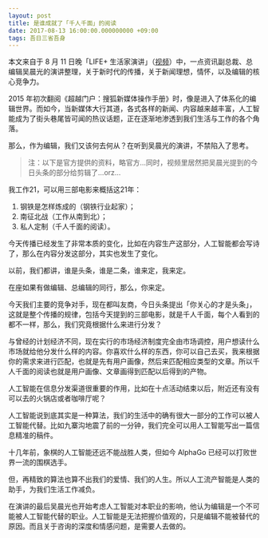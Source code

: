 ```yaml
---
layout: post
title: 是谁成就了「千人千面」的阅读
date: 2017-08-13 16:00:00.000000000 +09:00
tags: 吾日三省吾身
---
```


本文来自于 8 月 11 日晚「LIFE+ 生活家演讲」（[视频](https://view.inews.qq.com/a/ZLV2017080902894302)）中，一点资讯副总裁、总编辑吴晨光的演讲整理，关于新时代的传播，关于新闻理想，情怀，以及编辑的核心竞争力。

2015 年初次翻阅《超越门户：搜狐新媒体操作手册》时，像是进入了体系化的编辑世界。而如今，当新媒体大行其道，各式各样的新闻、内容越来越丰富，人工智能成为了街头巷尾皆可闻的热议话题，正在逐渐地渗透到我们生活与工作的各个角落。

那么，作为编辑，我们又该何去何从？在听到吴晨光的演讲，不禁陷入了思考。

> 注：以下是官方提供的资料，略官方...同时，视频里居然把吴晨光提到的今日头条的部分给剪辑了...orz...

我工作21，可以用三部电影来概括这21年：

1. 钢铁是怎样炼成的（钢铁行业起家）；
2. 南征北战（工作从南到北）；3. 私人定制（千人千面的阅读）。今天传播已经发生了非常本质的变化，比如在内容生产这部分，人工智能都会写诗了，那么在内容分发这部分，其实也发生了变化。

以前，我们都讲，谁是头条，谁是二条，谁来定，我来定。

在座如果有做编辑、总编辑的同行，那么，你来定。

今天我们主要的竞争对手，现在都叫友商，今日头条提出「你关心的才是头条」，这就是整个传播的规律，包括今天提到的三部电影，就是千人千面，每个人看到的都不一样，那么，我们究竟根据什么来进行分发？

与曾经的计划经济不同，现在实行的市场经济制度完全由市场调控，用户想读什么市场就给他分发什么样的内容。你喜欢什么样的东西，你可以自己去买，我来根据你的需求来进行匹配，也就是先有用户画像，然后来匹配相应类型的文章。所以千人千面的阅读也就是用户画像、文章画得到匹配以后得到的产物。
人工智能在信息分发渠道很重要的作用，比如在十点活动结束以后，附近还有没有可以去的火锅店或者咖啡厅呢？人工智能说到底其实是一种算法，我们的生活中的确有很大一部分的工作可以被人工智能代替。比如九寨沟地震了前的一分钟，我们完全可以用人工智能写出一篇信息精准的稿件。
十几年前，象棋的人工智能还远不能战胜人类，但如今 AlphaGo 已经可以打败世界一流的围棋选手。但，再精致的算法也算不出我们的爱情、我们的人生。所以人工流产智能是人类的助手，为我们生活工作减负。在演讲的最后吴晨光也开始考虑人工智能对本职业的影响，他认为编辑是一个不可能被人工智能代替的职业。人工智能是无法把握价值观的，只是编辑不能被替代的原因。而且关于咨询的深度和情感问题，是需要人去做的。